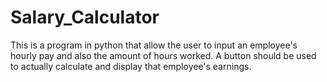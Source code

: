 # Salary_Calculator
This is a program in python that allow the user to input an employee's hourly pay 
and also the amount of hours worked. A button should be used to actually calculate and
display that employee's earnings.
